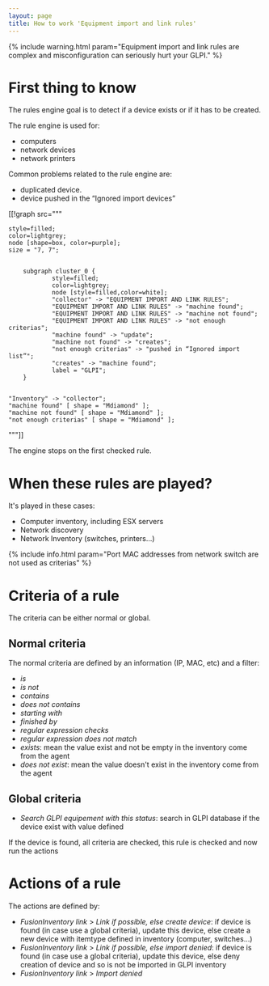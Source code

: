 ```yaml
---
layout: page
title: How to work 'Equipment import and link rules'
---
```


{% include warning.html param="Equipment import and link rules are complex and misconfiguration can seriously hurt your GLPI." %}

# First thing to know

The rules engine goal is to detect if a device exists
or if it has to be created.

The rule engine is used for:

* computers
* network devices
* network printers

Common problems related to the rule engine are:

* duplicated device.
* device pushed in the “Ignored import devices”


[[!graph  src="""

    style=filled;
    color=lightgrey;
    node [shape=box, color=purple];
    size = "7, 7";


        subgraph cluster_0 {
                style=filled;
                color=lightgrey;
                node [style=filled,color=white];
                "collector" -> "EQUIPMENT IMPORT AND LINK RULES";
                "EQUIPMENT IMPORT AND LINK RULES" -> "machine found";
                "EQUIPMENT IMPORT AND LINK RULES" -> "machine not found";
                "EQUIPMENT IMPORT AND LINK RULES" -> "not enough criterias";
                "machine found" -> "update";
                "machine not found" -> "creates";
                "not enough criterias" -> "pushed in “Ignored import list”";
                "creates" -> "machine found";
                label = "GLPI";
        }


    "Inventory" -> "collector";
    "machine found" [ shape = "Mdiamond" ];
    "machine not found" [ shape = "Mdiamond" ];
    "not enough criterias" [ shape = "Mdiamond" ];

"""]]



The engine stops on the first checked rule.

# When these rules are played?

It's played in these cases:

* Computer inventory, including  ESX servers
* Network discovery 
* Network Inventory (switches, printers...)

{% include info.html param="Port MAC addresses from network switch are not used as criterias" %}

# Criteria of a rule

The criteria can be either normal or global.

## Normal criteria

The normal criteria are defined by an information (IP, MAC, etc) and a filter:

* _is_
* _is not_
* _contains_
* _does not contains_
* _starting with_
* _finished by_
* _regular expression checks_
* _regular expression does not match_
* _exists_: mean the value exist and not be empty in the inventory come from the agent
* _does not exist_: mean the value doesn't exist in the inventory come from the agent

## Global criteria

* _Search GLPI equipement with this status_: search in GLPI database if the device exist with value defined

If the device is found, all criteria are checked, this rule is checked and now run the actions

# Actions of a rule

The actions are defined by:

* _FusionInventory link_ > _Link if possible, else create device_: if device is found (in case use a global criteria), update this device, else create a new device with itemtype defined in inventory (computer, switches...)
* _FusionInventory link_ > _Link if possible, else import denied_: if device is found (in case use a global criteria), update this device, else deny creation of device and so is not be imported in GLPI inventory
* _FusionInventory link_ > _Import denied_

